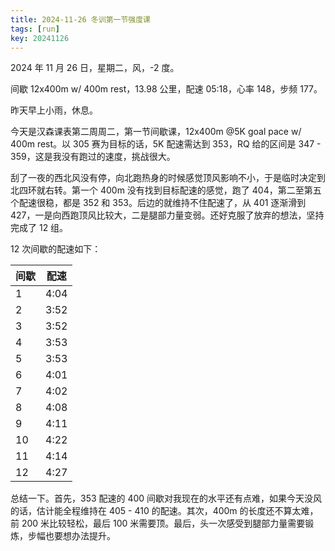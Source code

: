 ```yaml
---
title: 2024-11-26 冬训第一节强度课
tags: [run]
key: 20241126
---
```


2024 年 11 月 26 日，星期二，风，-2 度。

间歇 12x400m w/ 400m rest，13.98 公里，配速 05:18，心率 148，步频 177。

<!--more-->

昨天早上小雨，休息。

今天是汉森课表第二周周二，第一节间歇课，12x400m @5K goal pace w/ 400m rest。以 305 赛为目标的话，5K 配速需达到 353，RQ 给的区间是 347 - 359，这是我没有跑过的速度，挑战很大。

刮了一夜的西北风没有停，向北跑热身的时候感觉顶风影响不小，于是临时决定到北四环就右转。第一个 400m 没有找到目标配速的感觉，跑了 404，第二至第五个配速很稳，都是 352 和 353。后边的就维持不住配速了，从 401 逐渐滑到 427，一是向西跑顶风比较大，二是腿部力量变弱。还好克服了放弃的想法，坚持完成了 12 组。

12 次间歇的配速如下：

| 间歇 | 配速 |
| --- | --- |
| 1 | 4:04 |
| 2 | 3:52 |
| 3 | 3:52 |
| 4 | 3:53 |
| 5 | 3:53 |
| 6 | 4:01 |
| 7 | 4:02 |
| 8 | 4:08 |
| 9 | 4:11 |
| 10 | 4:22 |
| 11 | 4:14 |
| 12 | 4:27 |


总结一下。首先，353 配速的 400 间歇对我现在的水平还有点难，如果今天没风的话，估计能全程维持在 405 - 410 的配速。其次，400m 的长度还不算太难，前 200 米比较轻松，最后 100 米需要顶。最后，头一次感受到腿部力量需要锻炼，步幅也要想办法提升。

<div class="strava-embed-placeholder" data-embed-type="activity" data-embed-id="12983225569" data-style="standard" data-from-embed="false"></div><script src="https://strava-embeds.com/embed.js"></script>
